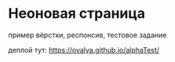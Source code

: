 # Неоновая страница 
пример вёрстки, респонсив,  тестовое задание 

деплой тут: https://ovalya.github.io/alphaTest/
